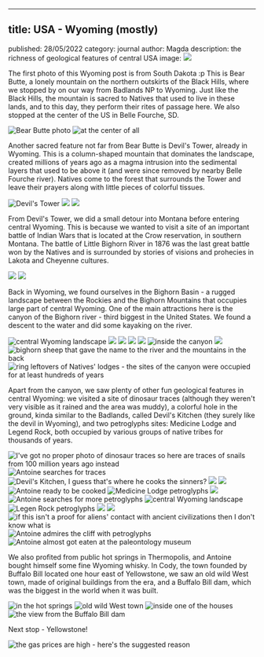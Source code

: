 * * *

## title: USA - Wyoming (mostly)
published: 28/05/2022
category: journal
author: Magda
description: the richness of geological features of central USA
image: ![][blog-20]

The first photo of this Wyoming post is from South Dakota :p This is Bear Butte, a lonely mountain on the northern outskirts of the Black Hills, where we stopped by on our way from Badlands NP to Wyoming. Just like the Black Hills, the mountain is sacred to Natives that used to live in these lands, and to this day, they perform their rites of passage here. We also stopped at the center of the US in Belle Fourche, SD.

![Bear Butte photo][blog-11]
![at the center of all][blog-1]

Another sacred feature not far from Bear Butte is Devil's Tower, already in Wyoming. This is a column-shaped mountain that dominates the landscape, created millions of years ago as a magma intrusion into the sedimental layers that used to be above it (and were since removed by nearby Belle Fourche river). Natives come to the forest that surrounds the Tower and leave their prayers along with little pieces of colorful tissues.

![Devil's Tower][blog-10]
![][blog-13]
![][blog-12]

From Devil's Tower, we did a small detour into Montana before entering central Wyoming. This is because we wanted to visit a site of an important battle of Indian Wars that is located at the Crow reservation, in southern Montana. The battle of Little Bighorn River in 1876 was the last great battle won by the Natives and is surrounded by stories of visions and prohecies in Lakota and Cheyenne cultures.

![][blog-14]
![][blog-15]

Back in Wyoming, we found ourselves in the Bighorn Basin - a rugged landscape between the Rockies and the Bighorn Mountains that occupies large part of central Wyoming. One of the main attractions here is the canyon of the Bighorn river - third biggest in the United States. We found a descent to the water and did some kayaking on the river.

![central Wyoming landscape][blog-16]
![][blog-17]
![][blog-18]
![][blog-19]
![][blog-20]
![inside the canyon][blog-3]
![][blog-4]
![bighorn sheep that gave the name to the river and the mountains in the back][blog-21]
![ring leftovers of Natives' lodges - the sites of the canyon were occupied for at least hundreds of years][blog-2]

Apart from the canyon, we saw plenty of other fun geological features in central Wyoming: we visited a site of dinosaur traces (although they weren't very visible as it rained and the area was muddy), a colorful hole in the ground, kinda similar to the Badlands, called Devil's Kitchen (they surely like the devil in Wyoming), and two petroglyphs sites: Medicine Lodge and Legend Rock, both occupied by various groups of native tribes for thousands of years.

![I've got no proper photo of dinosaur traces so here are traces of snails from 100 million years ago instead][blog-22]
![Antoine searches for traces][blog-23]
![Devil's Kitchen, I guess that's where he cooks the sinners?][blog-24]
![][blog-25]
![][blog-26]
![Antoine ready to be cooked][blog-27]
![Medicine Lodge petroglyphs][blog-28]
![][blog-29]
![Antoine searches for more petroglyphs][blog-30]
![central Wyoming landscape][blog-31]
![Legen Rock petroglyphs][blog-32]
![][blog-33]
![][blog-34]
![if this isn't a proof for aliens' contact with ancient civilizations then I don't know what is][blog-35]
![Antoine admires the cliff with petroglyphs][blog-36]
![Antoine almost got eaten at the paleontology museum][blog-6]

We also profited from public hot springs in Thermopolis, and Antoine bought himself some fine Wyoming whisky. In Cody, the town founded by Buffalo Bill located one hour east of Yellowstone, we saw an old wild West town, made of original buildings from the era, and a Buffalo Bill dam, which was the biggest in the world when it was built.

![in the hot springs][blog-7]
![old wild West town][blog-8]
![inside one of the houses][blog-9]
![the view from the Buffalo Bill dam][blog-37]

Next stop - Yellowstone!

![the gas prices are high - here's the suggested reason][blog-5]

[blog-1]: https://lh3.googleusercontent.com/qsBPgTQHRHxrMdQLq57f0y3eecKlasBBmzKYmtXRdZT8vw7r9V8erNwosXEeiqxC3AfbTKcBSvaUiViFmlA-5jFs2H0yNegoe-75Fg02B8pI0AVBVSey2tOGXZAqDwu9VnEktTMrgVEbkqhQ-3SvXG16yg8Y80TWEDHdsVZ4zqWaauaW0pNuwq41yeMMFhm8TTTwe3YEvOI96qPWeKAk7_HFF3nknFionUz_pJBSvCwoo2NmAl7DFsgFcThX3nf9lzTogymb5jghB9i0Wd0ZogTeQwLEY_EIMIgy72DrEfXWzjpQl2f04VCSzJopuLfEuyWpBDQiyxYTYaP4PZSGDKlo_d8tJm18654SRr0oq7RKPHGbx7rzgvU3bUgyIPS_Zeu-BrLrQIyauYp-8ra46Bn2fUd_B65yuZKKxfvCsQqHbjaTA5ip-sMenLL88ajCozg0qUuQX78_fFVLfmZHa56WdJRndGOw5vboQVC3_dlak1x97NBg5rEcyoxRZ6lhkxNKGs5urQ_A9_wEdzVag_UFeI-ZbOKRMqfZw29ShB8aLtpqUdiZFmON-3IR6qoNMMKuJ2qBJK8ZWJsENoDxo17AF6PfOeqbmn1inzGzXL0lLlMEmYuXCzJG6fwPKedgc4GOvE-dkSdQDEwAM0jSKws6oZkoZx8lkO0PXoz6eMtnKA6V-BSpP62ZT4bXAUjExYb4hbA5KpHEiXvcjKuaNFi3APrgGpZao-IVQtE0ln8RvlUJAQz2XeK6OwRmitVTQbZGxjA5qgMKTlakVd9ZHcr_5vQQaBaEdfPnjpJ0LxRw7pkWgUpA7Tw=w1500-h1000-no
[blog-2]: https://lh3.googleusercontent.com/WuFbfj2vH9EPLZHguWX5Ojh8gXE91AWpvT0CmYNARxlRQhZKgvjv-FO_LtQhXNjfLvce4IUblE8-iObwUx-KtU6WIq2UohHrrEFuhDvtn42Bab7NeBUe420UvYAT2npufFugj_4z7yIXLf_HFaigGgSNiRwWlRv78ce6qWbLIHq0t9Lv-Z49uvUghL8Qp7GABlRidAcgRPnNvGBL-HwQ8Z6y0zLGh0B_NTQa3B1XZwRvZE1KXt3-u_uPkYGKQhC3wrz60WH_mECjBs67OP0uyszup8KSwowxUn4FEt4CfJcmajJryB4_3peAzzefjYIELJuqKNCD4kIj2ESvPGwtT9Zsyag6raV08GyF5_-ABj-m3RLPoDmd2idiwOP2FR0GKJPgwme72IrX4sLXBbqP-snhYiTxzYFnWFn49Pn2jlfwUvVU04tXuQDUizguoFSgGRjkat33nFhrR8t44r8W-YUMgztaWVcjb0PW4ocFooZUkP9N4SYNrFVPk4kCOi6fL4DJ4Jv-UJazzTUUBh-2Nk5IzRU2Vme7M1v8UU1OiGGtrw7Q7tnX9HbMRGuQ_X8ssgmG8rYxPVwA-vh-Efwwd9n1oAsYcbDzza7OmR41Cc3ZR9CjL8TUvxFNep-YclcFNY9RV80fo547R3oOom-nsg3HQynMB4MUVkhZL6hZoyL0duY5u0fizMVdoSKgNx9WOTCosFXqCoCn-uKWZs2qNKrm3O_4L-DTmdDv-e9_DJm8eG1vUoXK7G5XwDzMF-5VxXq5pI_gOBvUDUvqgZZVV5D4ZhTqrjn1WQ8RXt0iyuQEZbV4XNjz0wo=w1500-h1000-no
[blog-3]: https://lh3.googleusercontent.com/KfyuJCbtHyy0kujn6ltfklO2R_T2DJqW17O4aUvWQY94k7wd_G2CzuTrQOTZPghqM9U3swTXeINXd83z9kqNxOM0r9bRusOXDulpyN0T5VmKIgoXf_72HQxSnstIYMrVClZWkCfxEVrNqZ4OkhcNHrSr62vK0EFdZWOoVudBANCrRWPugAj2L_43a5gGUIhE3RuaBlAMlT-lDTCkTfba7EOijgvIvncoF1eBsFUO0lK4Um4Mxgb_-MMTgLT3X4EWubZdOkL7jCDBwqwCfnOtsPBnw66kSN6d_l-93mbvcVee5TqMXuMp9bbgE-hXQ45Op7htmg72lZJaOSdb57fR9ZTnnbwpA2YH1dM49lxA2FGDa-XngW-MId41KuSDwYdRHnSTs4SNwJfr-eo0mYuNZzgo64Ma5p0otv0vH3s0iKvGytEsY85_bhEgf2Bp0b66dIk-jR7DNVDi49ymTdwSbPwniD8y-GE14i1Mvgg4OMx7yX1u1Dg-qXQYpCXLz7Hn0XiszewFIMmgOpAsFNfRyPE3tl06PwXica_r3mCe2r9e0xjFNvhD3ZIQZVb8McSBr4c_4s7MKQZJcet2vwbbCAJVsBZDOXsYIuXM2LL7SAC71LBzKoxqlyNkLs4VxUp_RYEzUN40YmV4O9zkdn2fuVmM5chaMFb7z1_YFmQG4_XlH-DRY6YkYupw9EnanER7yQIoBEhc9iqINZl3b0e3efxIWem2oml587s48rknhSiXoa_lm98R-CEwc0_jbyCfJPNEX0Sc7cprif_4Hs0c31d6ktBO9wmlViqeXRnYF3TTX5XmLvG1obw=w1500-h1000-no
[blog-4]: https://lh3.googleusercontent.com/aBxwoSRUcH-QCSSIbK5KL6OFoSCdWVyUwjkV-WemQuXpZTGAaNXhrPg071Gd2WYmeIq25CrQx-LKqsxcyOmcOtDndaHKiy-Tkl3OuFW5pGnP5TXwwp-EqqsdcpB0elyz3A_XOIa_uanJhjEIC9XkY83MHdZarZLB_nY0Hkl0ggADmRyyzTzZUVVakgFsM49sL0LUbn4dWT-dzxF9C_kUHHHY_vXoNAWzHRFe_-Xp-awN1HclAN-A-j4XJKyM_Rl5rdxWSZ0GL0EOm20aiwoB-vWo6LthhvET2znvAd-h2aScb6XA0KLgdArs74T_Nkrpd9L8xuA-cDF7YaOmk5zAvbIFiQIADsJF3-QuUIHHUU0gEng1vtsHo68cSdIpXU9e1lFpHdpHXSqjS8rBBIZDI3in5H0z8LNXE4lznnV0vQkyih82mNcDsew2JAeAQaf_9tYYkr2jB8R_7tqgGf_XZmwLJZVd_IOCGWm2BrLMRsCPpKSp2EKEIKuBz--Hv_lHKzCf3I5YCMLjMO_8FX7UHjeZEPmdBPwcsHZt9jdAwlYxcLI0BUL-jZqj1VfE0DaDUWQDtUSxm60HFm7YoYAqXErsTLaufdLNpExj20TzKneRz_174pEqrcLKT04pnouUsp2D_BhwSYu5hvcNpODjIkuJGpq7iT4i7Qrd54uA2_ivH5v61Z5d5IEI5UoVgt-KumoDtwOkIrTIFJsSTfnB-hNNLp8Skb9zM8ShBX8J0SfhFzmy-Ep1H0QUK_u4RcH3gLPzx_ygIV0gnYrtK0rSCEeQXLItw_Cvt0dWgtW6a9T1-7nB4RWpl7A=w1500-h1000-no
[blog-5]: https://lh3.googleusercontent.com/xv1F70WS6EKXWVav_b-7rpOt5SzMPYvewmhXAMR_acO24n4xcq94jXto4ZzEuS9AorjYWGNf7og9X3mHNuD7fOrAzaTGQnHzTWqML2WrrR4stGPS1mp4plDwK4ENw3oS59qfLtN1MPYaljWjjlWmXYxvMkBIH47i9Urd52pLQctBWB9kn4dOrWqNopQEOJC8dKs_zFbZv-br-Lc2u6Pj0_rY_5d2UHR_N72Ish_76r_bIU0kvuPYtACO9f8MfXxvozSIujritNcicz2iiw2Y1u0ZhBNE8tr27ulE8rbm3Y5JW3EWAuWlJJcV_58PQiCCAU-nNw2hTEMM0vV9837qqbPKx4eSCzQ6k4GXktt8vm2HXK53o3YYYKls0_0JTJ9jVZ5iByms0INiwFVMnGo3hhqXASIHDqMIf-MiAELy1RRkBl144hu4_TzjWJKdHp3WiJJHqomWjpuAuViV8SUdrYAJ3MTlDaWc0S_8lxMsYFrFBWyeiUl1pKGN7EGXjoqpPqqRG5pIPbNRW3UB60XyOIsyZNmekRSyRlnEMK1lmOcl1pXqqs_v3dpFvIq4Z5qurMvaJKmJ1sxZgDIVLkjEHUV2iu2nj9Djc1VAxj6eHeW_tvyiOxDxuE6YbPV-9QTjb5dclWxRMOjwxDKoxd6KM3XYVK9-Be6n4_-T_w7rZc7hRonGwob-cH9nW8SOx67PFjf7ycLTAkEqdJUGTtFN3j8MDPy9W1_qUbT8FSyZUDD5ZhK8Hhgew8W10TU4FIU-yQtPWEngi5bmq_niBL_VLDFEgYvZWcYLRofhgte4s0ZoHV3kPxg1uqk=w1500-h1000-no
[blog-6]: https://lh3.googleusercontent.com/8qqoOpZWxigidT3tx388GPIqMjiJDQtlcpLzyjhK_9Xf-tvaQVibJo3Wu9Fx9zqSbA-Q3sBy1ZivN-OMfFCj-9t-vCuidBceCuMR5z1r56_YWf3e2mjbbDeWzb7PSzAmNJdxaBlYAyKhJtR0UlPGTgOWAhzFJ7ppRROdLWgD_XwO99Mx9k1UmGoA4nLp2JoXA_V9_EPZNiIebiyaRFpxM5sjVIXTkN-UYFrZo8earLu9ITV39yDlbdQUSiYirHZfXfMFGFc2yjF1LVLUvfaF7e5QVXlql-gFh7RLvwGtP0KCgKWyX5rrMUYDsFL3qqZb8tYPZZIdNKMqLDFKbqDK0ANHJ3GP4QE-aXePqiloe_V5HGvvRCERTXqvI3Ho5FGBcL-9IIZEiJH1xXYOrWDORlM1z3-mpzSOIjzuri2x4WpWPw8pMPr-CKFPVb9SOFOm-7tYJcEnEvw0qy-9wxnN0yy_G1JC0gOGo_fVI2Y7Mj2-SmNDbWRhwG9PDINwqlfnSYL48QbKEdIx9w69eadN9gDE9PApEUZO7b3fX_cThmdXosyhSKCTaiHkK0kS0hAbwxabTx5IO1BsPV_Pw-L7U72ixvy7FhQDn2IzdMCNJh0Oyk-9NNo8eJ7nw9RPeyFphpreJZltBAFS23E7vgg8UMZm9HWi4a5uwU96daXX4dFZxm8iuNWzjQ6s0xL8uVwMD7uAgxCQHd5YVAzh2lS5vAsiY_yznI8zL_93zVUBNoigGfO_e68R27fVXMSLkKy1ZDEmZgy8MxWzj3wP8ORrauIKsMWLKKwL3rQBMuaBtuRwUnUja8b5PZU=w1500-h1000-no
[blog-7]: https://lh3.googleusercontent.com/bMZa9Xl1e3p92VRVSEYEZ3RAYuJ6fGxDrz9WMmf7v5L-BEZlB12vHQwTeR8DsD4HIPqAKdzlW33I3GLq9ri7R7KI1ikBKo68ozb872wCMRCDyslYk9G-AWwTAGA8wmJ5o4X05VE8anATaY4f4Ha4umgy_4SFYu9EbHfvMY4bauY4KV1ccQ-StmbO56Z_A6mJeEW_WDwyFg3MoaAKcPC1wOQ3HFcf55gey4mfArD_YsjAcUz58pJwoIWMepuZ_q411vbiPHg7bMv7Gs287c9s-dst3wo54Jt21Wo2MAMA4IetR3HoNc79GKJ80NJ515nKFtD4ZY4fTU00w5jlAHiDhLQFOtHINb-eFG8mVCH4gE8TyQuZzdAAtu0Trq2y-gA2efFSwjjn3Gs8TcTKjT75TITcb8jnangFpOJQzYu85lfOs9JfWivLBSQmOeAP23HV1ps8-iz_Agn1URIGf5SEeQimgd3OYDAD5dOfPLVtRz9D_fiW4PO7h5ZdaVgP7MljFjI4yuof8jS9MousoAdzE4qhdmLoxn-lSiJgTabzInYf9Wwe7du6ovAjrwIiv4YgyKz4Nl95CZSH04SAnrtz71zB_XsaRGtFcV8_nbakB3A_7UV9YxxBCrPfFW428Bg3lCikBd1mU1CbwKrs8omZoKcvSrmQJMmmdudMzafdfEPRWnXNr938V1eEPpNLA_oDEYSEvfdsOBg3N4dQgs-2Zz4miF70JJhGaaom5JTB6PL72MQWrz_M4I2UVg2qgh9hrFZhaOFN7nBP0C0xjQWHiMiEeZqc59MrKaidnOMDwjYqIB5jtZqYyjo=w1500-h1000-no
[blog-8]: https://lh3.googleusercontent.com/EOrNcpLtLO8veg2FnnB0p9wG7DcgLCRgmQIl4wHthg8Ukh7d2O9APpT2DWy7SLroYxSeBQk2u6c7ojdJi4NIXUXaBb6-W9tTT2UEg5tN9jd2SAhG3v-1H37hHSAvgZ_6bcn1v5N2682rDwIo74lcftqwkVgCXYIESnLzs4-ZNiIZelaLk44JjjEjFkOJr5jzVs-eN5uj4RAjY13vBEOfLy4ja9eywNf47EccArSNC81Pq5S70MhRO36DDq_CznGD6sYDNLTMgj7jdo7THdaXuBAJtAQ91WzHXNxvzItet6sEGr84dLJDfLGEoeDALksJcD0p_ctQ-J9QnpmM1m7qeW3vM5IZdrriyiShKpnsI_yNOGN4XRSVUxd6LsxMofkR2NktHKo6ntjYl2JQSQ3PSq_MAv9TQPgQq0eCmxiOmYSNLDN76kFQHgFef7eBbTG7sJW6Uu3Q-f7q8gsOvnUiPf97rz8g6Z6tLefRNTar32j9WsweVcU1J-Jh7vtUTACmkbmsZxhAUT1umwtfYeuobdsyMEehsy_IStuDrEYX6A-mgOJ0JyEAy_MrwOUWg2nhjXTSW7bFXgDvZKfuLmSkDvqt1FKeLimfvQqSNKanVtrWVQNGsXNv-JcQ2o4nAKrONb4645fbMg0Mn0_UBAa30zfQMTB8gjnLhn6cHS1I5AiZ-6IGqR2tJiKmw_MN4UlrP_WjU2WdLiCjIYgyzoMuZXWrl1n_LOcR9Xz4kIFcI4y9InQ6OWdR8tdDlYdoTejZYIpwU9NDa7SG0BS0kSz1fMZJKzL5FNUSr_l8TXWxuPDtDHDQiyyEy4o=w1500-h1000-no
[blog-9]: https://lh3.googleusercontent.com/ZpUXCIV2dwjPbRL0XRj-WwcVFjoPOJ0Q3fDCIWvOS_fcNm5hH0F3fzql5aoIpTdBn9LeD9thzO4SJbicdHg4xGcGnxBLiO8LgDW58aSDUkf7YgtjHM0l11zZb1BgoWn3BlSigQSMS7btMZdLihjOVZlxRDIPAKxDwCJR9ORSEsGp4-30DFnsS_6na_NuYqGBF16JAtr1O7BP7gk9w-t7zjc29n4HD0kwRvcWd-p6Qn2XkSpD7vj2gxTdvaZ_HgI1-f_ozgq2xdcY1XLUjYXyp-OIK3-MZtcJRm0ekVwp_oLcO2sPYjQbOcOJMfQcvGCJTfcIqjPbWxANgecpU2OAszASM2XALRLbsH6et-ZsR0B44YIpTocZWbQ6i3XVJ3hzZZOOOjCPdmj2UpaY56czHDXMp7QrfNXXHFDiA59Ymtrik0TL_jx_pMGuJL8fdhBQuAZYG1K23TMS-Lv0O-9imE17UMQP6sDrNc91IP6qvYmJ3UiGsVW1B9UUNqDuQMV2i1J34Qbmtq4SrsY1IUBRcKyLUatg9u5rZb5wmGj2yqQg6IlyxbS-Y-kmdoZNiIU9WMXTnjgmrZ9JbM7NrSO3prRPPnZ5LIPpd8-gXvSdZaRjNZAmgliI8OMvGiR8nLhRE57OAcdJutkbdwfMCSpUyJpKiXhUq-p8VmAQdxQ5hqwakHW2NJIejv5JYM7CLaEMF2sTfT5_yFwfvoX_Jx2_7y6XfnQsooWm03It_4puJKx4d25gXO7ThuvCbmTGJokYzvAp7I7s5NTnt8t4CW-nRUaOJ_li72T-6sJItvyw8z_yU0WO1dzdKzA=w1500-h1000-no
[blog-10]: https://lh3.googleusercontent.com/PSPNegTC4YFMES3W1N3l8C965yODGO0-qwXyXvtp0phJpD2LWYaOTdAYNdsjycErxaCjWR-co5gDPj7M80KhyoaSZl7_gvPu-jyOWMDMSdVgE5Cf2mz5--VW3JU47zrAcFFEFeKsmxtb5J6tCLLGCMhl5XRn-A9malnIWZrncZLqqgnwv7ldmQnpRDqtIL_vEWR9DDlAcf7xVtLWIoEgMDVIRhE9lokf0uEaln7TyZU9NFeCB2HkcteAUzkH3zVAnJmwmKrivxeeX9lU3A0RT4FsqYhl0zIi7ID5KX0rvsqmGzp3056NXDjEmwQKcbOxjtDyU2v_auYBkuVWtvDFtijdYWD6d1DAJKClUjQsOERs0kTGoy9rn8-kz1kxKjm8rD6QLcjosDwiycQf3CDQVz2kq4vr6IfzWMyiS8a92ZUrpZawVi1a0fGv0TxdWpqK4eQjsVLLN2TmIjP33CwSbDjW5sgdYv5BKm3yAe40rms5XFylY9ed17a2lhPXMdx7-GO2EBflmgUvWmWuS0oLaLOWwQSbu6AXb8CYB9UpMJHOz-iY1L_W8_O4lMRo7JiANNziuTd9sHgPJivgyovNfJBkatigPoyvx_Xt3qL7ZBUwfNwNtCDgj3-826I2Y46LT93RQZNiTqCIW0m4Rb1ClY3dAF1r-TdOwIrouMnHaAoWHYEHBAWLypKhl-xTaHq8nMdVabDuOqf2onorbBZevrg-5rK7zUrm3YJEjcFo95hItDKIn_R_mVPyJadPxOiIeeGTcp2uvY3FcVdUyAp15pXHyt-3lvfd-Acr9e7Ws4jTy0SpbqYEGlY=w1500-h1000-no
[blog-11]: https://lh3.googleusercontent.com/7EpHPihS8NKidDT38E8No-2qC5X3vEb3csWxRjfDtEweRY2P7EdXw_0RGFh82gyf_HrQBBqwbNI9aLDZkcgANvfRJALeLWTCZtFLOto0GhVE_cMVFQhNoKD9yFFrS8upI8EhW7448a-4wMCi_DnOdmbFAv42INqHaogFG1_Gh3TQeDDQ6ciC_RDKNFzT5e962Lh_9irw2Q9dPS1Mh9_Mx1P1tTtvcqF80MzA9opBhT8t5d9vhQsAAg7_vSEtBcaWyamcs95yf06xASsL4VLDeRw7uGwLHKXb3LCLD4P9K-1az0n9___oBSZgaxqrVi4fCO-XnnUtzTdTdqiGeUhUqLafXrZhG1O4CUPgC4HbkAZNo95sQ0c-ktWmtbAPWVB8gp2DLJosrlXRZ_eO2Fp6xiUhwMmlyKP0fTfU-zx5s7Qwqp50r6HOPXJX4etncSyL4u8CSmnRK6ycfyYOW1SHxl7GBXEts8QYXvMHcUVDvKMTnk-BuT1vaqot8r3YMuiiHSNxADptGUF7hiG5bup10r0QiF8MPtkgcj-uhqhu7DVjvgko76M2aeJIu59MTiYlkaKrTXl_Wu-YTUClCgTpg3H2d_b7Z_S54o7Fx2sgPhstjdmbDyJe8X1N8B_8f0ueAiQGslNAq1X7eSVV63rir92prFTIhAedOhnM8fDS2xlIG_l-L2lsaTaoPhLqNF5puPdaLb5O1QkmojOZjTfbuLd1IF2M6eD-GMvldWZ30qcBS0Ot-cD_Zq7iJdxPYx9bSeQTXYJ1RsHCR1E99eUBtXH35VpmIk5XttU8Qyfec73x191fFEeWKJk=w1500-h1000-no
[blog-12]: https://lh3.googleusercontent.com/PlCJcZ6QRu1mgZC1kQg2JBXYuGxAKfQaSeGbOFy5bNdtzLg-7bBcUxR4wXFdDk7sZRSuB5wa_dLVPJVugnh7HUQUYcwEjaBUr2E4wKQd3dGP_PzNR4_IuDvePVav2xEE_Y2K4P0Flf14MKuYJIBGwHYQ0YYli7xYTsVky9uvxUPuKuXoQLNS7xF1NKIe13YuI2Nb8z7bnCPYM5OERpWmJ5omRjLHZLMh72T5wUjUhItjp5erOGoeaNbUyyUtSTtPYyiZOC19flOGHeiIpPGoIcFhCqPqDG1Ba_Xq4CnBPe7dW0gq-9nTwSnG9vcy-js-QPcWaXfnMQVTHn2yi6C0KnYec_F0QJj2lvuQ4mux-FKBQ8IgdUA_TQFIoINmmswGVCZPxXXm0KVZo1AMfqM4aX-KT2F9VvtxhvD6wc_wA7C3F8y90r0pz2wY1uzdOb55hnfsI0pG4RA217a-JvMEA5C7wEmHhHVYeYzLvko71ql5mrx_Q_skFyM6Y0DN0IeyLPtph7SeOiXrRByMO9aHSPz8be6EjCJ0m74yzhWet42M22-7i7WzJKb7girFxXYQ1d0KAI19WXJDC84F954Z9osuiJiBkGiXkyzJV2ALwT9bGdhZipZTKx1nusbLMPJINPYmEQwv9hL_lfZr1LiSW11ezxivLmENOe03W9v8OdEHdFAIkak8-eHzbGXa7nAWwiS_pN0MfnpNzdZBk0l35G-zKcJWaxL2TEHEDuW30m0B0sGYOfFy-HY0EuqpB0Bna-EAZHH4p4sHvyxMXZnDyF_2X3pwpkaRCakbISxbi5YV34g7yrIGWzU=w1500-h1000-no
[blog-13]: https://lh3.googleusercontent.com/e796_4omaxIuQmT9r1QWSD4CHrAQ2S0PZfoEa1LBe3-JpXi7VB6-5DA8HS2GmSz_jVRzgb-rKjdZHHkNeDLerTFXmz90BoeOQwNu5QICUoT9YGbrCMdxeI_wug37ncvt6tf1aBQBSjSqGahxVYHHxLOLu_wKK_B2F45pBaABEYThvB9pM3UHVyBzlmcEJrxUQlj7bgyWAXQ1NN2VnW1313lWIh-zXY9t3emRDUcIpJQzzkHMLpYvWpxrYqtJVWfhR258zGNwnPf1ODhj1FqwJQSxHyDtRrQQiSpBQkIAKmD_UydWXM1ZcO1d00sKMoIvuqg82KwopZhj1sJZoHPBywyLzLg8FlP2OUguQ6_sxz9z5hwxjtp21ygdnEgX-6daot_JoD7hIXzugYwh5VwFFF4NnrUF3hPg9SoxPh7rPv4_AQ1-n-zUl-m_HynZrYur0pR1Za1E2QaWejVcfoVxmMZjkrWpdDe43Fcl73rA85-LJxPIxarv7NKLVEh5k7btnLScf3cjGRhnxkTl02-FFCq8IqAnAsfjaw7e-HpeRcuer8DUzNc_xHsNPSYq6tGqG__AcmziCnheic8BrCZL4RrY81TWCGr44j_k_mucSEZDGxgrqXTK2hx49o9T8hn4xJoA57l1ec5HrlB3CsjfPnKG4y1o8iCx8nKBnGYrKayqQV_P4B0bOikNhj38yAxxrmt2xc_BsYKHFtm_uHrLdPQtZWxXmSjxA45aQ2UVDR1ZW1YFU9B4HedSYIE9xDnKCpL2Fzy4uYB6-1-rYftdGbOFJVEl7GCtn0BDNUb1GMZZZK2LHjUAAnQ=w1500-h1000-no
[blog-14]: https://lh3.googleusercontent.com/OO7zmU4x2Czg8XsC-_dT9FSiPXPj_4eRvJmF5KH4ZCOrv3HkSCVgbsq4sE_A0Xhtiw-ZbZqaaV7N8s-P7G-TEml1B-CQxBl2vAU62-GROhSyvf2MeEB2NnafyGp-HeAtcaI2FxgxCTW8YGKlIa7q4jFgexqNWgR9fJam7ZR_RuHKou8vSqU6Dc6aO5d7gdD67ekXMwiyVso0AVS3s686Egx4nl445n8HKuzUx1Q5hYI7WfkYf4NjBNH-yR2vnFmhWBLEolzlLSBuXO7g9HnIrEAPiAkAbr50ii44PRAF3FVNS_QgZOW7P9kFuysUtFMr6-OJo1Tv57K2ihVcYNuKmjPxYaoVmnZjEcDNYJSS8IFUZGHwmN2zR7MhLxnBpHtwqVLjG9fhDuduMPjHBJW7G36jzLmXudtSt3-33VAq8agn6nC40jR9OL_YZs6nz7NRIgdFKAoRDsK8v4Fq2KdsvQuyetkkjxxAp_24pDYLGo0y8NDvXILfIng8gpWejimdhvvpJxmKAC-j4sIYXu1io-UfLDibkdxx0CEHFQkbd7Y_ArotnleGzzvJGUArMcaxz7ayhmdzhg5omQRkD-uPG8GB-HYvE760CTtBsUj3aiQ8SkpAzroI10AL-1jrAqb99-HV5-lAdUUYbCre4d66pzCcQFfHCTWLvoKzP8aZNDQKvCLQ4fNdhCAYU5CUoIIpH1MzxJC2ujo-qcGrA69qWXskCcdjGksXeZia_WybE6ilBXAUWzFWR0kg_wHJNG77qZHHyNTyN5NAe8r6BJ28s2gJrWzcXxwOers-bxChAb6yaBr6uRcLxnE=w1500-h1000-no
[blog-15]: https://lh3.googleusercontent.com/kOyXceuWQc3F0HxhN-z5NiAvhXSnXykR_Ka3Hy4JZzldDSdWTNgkFkvR6Frmi33-F8AyuS56Fv-RX3fMf2wUOXfSL5MKS9Z28Wvrsb5ggWyabYtNcMfvY2ZM2kCcLtYWjMKUSBT3IxSv91xbhZ_ELkEdPVopwppqu0vsR-49eHQDGYLHRIgC6GwHmGYHhODmCRlR7xcsMAmCYNATXrSM3oE3XwxSqUlAjcZ1BKWVTgd69f8PtenUvJk6rQoHlI4Fmxkly6CE34CukJr252syQfpVkRYsK4IbyEwKbcPWM2_WhCXPVXsT2VQvvUYVpxucyp7K_F7Im4dbRA5A5kCiFYDPbu_w16DAMiNzRKvLgiA9exFHj6qyZnqiPlGcCbbpuFusIC7rPKqzhjakowDgw-N6a6ZbUSHzwYYwMQt8piia6O12rowkmElcWGN9fyEdjj5ROWc09X92qI6eeB2q66FlJrVfXwW0zNMTOAGQLtafiSVjmoZaqqzL0Mb4HipUOnDxy-0rGbIi9gAeLJYQnsXAcEQjo9F0TujB1-6HiXExBx3lyCYJVisLM--S_PRY0_-P7vXws0lQ6pxcq9G7tsRhtun_jLuQieD7m43hPFpfVKrih6Xw_V4eQ8LmoVonzUJCY4twmqvnVvSFz1S7vo73dOHaXMQtCQ5jo7j6z-Tl2PXVtnazQIWZx5GTqquVAbmuT08HJJ2IVPTL1-raT6aPQY0_BxDnULIcnq6Cvqh9FvP2I0EBe9sKAH6q77SYA_gkVR0fahTkxy_fF3CHFTQ5rRHvn2y5gyjkYO2U2TZSG5HDblYkglg=w1500-h1000-no
[blog-16]: https://lh3.googleusercontent.com/7alxPjpbtT-f1_69AiOmSMUIsPHkancHVwoljNAi6pSut50zldDlwqOvrTj2qi0reSr8GHfjGc7414uL0NQ47Se1X9K3SBHnHvfF8oVLVHe2TSNv_rykbMiZKIUe7PGEaIhw_VsN3peA406919C7CMdu74CzNCnlfFUEEqmK-gzLwWH7YddHWVPfwg4uiNTLW-AjS8DkQYzt_zfSj2Y7PXFQQnwZV944JFGp_r298Tc3JXiIoTZeyk_TZHY3HyPhnzTceJ_trMMSdyX6Xjt_f-7xcDhdsqbwrZsJUo6fKeRZXXD9jQFc7BOHknRrRf1Fje-qIDf16swa5Orot5AAxxpptfBtmRzbU54NGPsv6SnJ0k3i0UdScmnMlsh9OUz55SoeLhBJrGuAf-gBC3XpRnVHvE2doqRD4Pi5YQATxIxj7ljDErfWyGNjM0AzSIm9Jd4ssuD7R8CeAyphZpJDAJ-Xm4GhEWIXr01HD1UWj2ipvb7RuWWgrdN_FLNT09rN4a9YlGAq3dwmV5P2JR2Ih5JqkPCo2n5V4h1R1uNHfPh3iYLmYUIO4kub9HyWxdpEJ35Z1LyB01aaX3fODTapY53KLnCaiwh1-DsE-8To6UbOshQjaAyKlk-7kwSZ-0gCwhBDzGjiAwLxAUXUzD2h63YqkwwsrBmf-tEFZ-GV_dXqGKNkN5LtykBf1ke_z9zJoBO6-r4KLULStROUgUO2qF_EiAf3h-UxyTPH1emmLzE4ONxA9oeOH-VxwxV-VXecY7zZj5hKD2AZahc9h2K1mQqE1piMTvJzyL1UXMCZ_bdlK2LzKGyhITU=w1500-h1000-no
[blog-17]: https://lh3.googleusercontent.com/RHfDfFRGtMxYwvyt2ij3VeIrMpqbhuteAYLdzD-sW8hcx0MKQSTyf0bC3HKXf8WxEsnbnUSqE5zOW0mhi1zCLq0Qbi_Ks_uZMD3TCIM4odKdaR3LzOOEAvD8JUGaI6OIeylRwf7BZYS61d9VxU89edrWJMfo9Y9fKFsBo94JMX6k323i1t7vq58gC7jvomSCKWqCLNGTvo55VsbSlODFP4Sjuf4r9xZQRuZCZvb4TkJP_gdbyGELRBfhqSfkkFlH2B_gev8ubVSgkvdY6Cs5r-MJhykbB1YxZdEsRaFaoEsjRKGO8XEPdFYt4_39w_aWF54TLpDqOzAFlAJitzkfygUGwDxlplWBGw3eakM9p_ADChSYY1ZtpMA7TAi4Cgv7IUbKud6cLaSpyzR4HF6LcWWkZFUbRFkkYPFfPhftT_0PC0-KqOR3fNVwfNmf7io_iMzHgi_eu3U_p8_V_NBBmh6NyBc4Of0zSVCsrrhaxWgWuKSJxGYtX9zGc-z6hf0IY2LcYsenNaBmV7obaqJMvzlNWqoDbeO8K8GgEq0Jt6fIFtGs7_0tXwcqWoItgZefVrjc-gbl889ZLeWestoqeGoIrrmBmgyjgEOUguXz36QfvRv0dg-VZ6ayHwpELaIt69lMRgRHnsz_weCALcAfYDgYIubxmtiQUQ5myWAvJRzNEYvOO7t47Vv7fxhObpTj41r1yOr1GcmS0csX-oVoTQHCu6l0qgUjSod6FXOXHlL-xjU3e83dMDgZbQ911TPOzLtDb9EQBTPn8IaxIik-yyXu6MFfWbkzs2gYY83dUMhEvxqlY3gvBJw=w1500-h1000-no
[blog-18]: https://lh3.googleusercontent.com/UoSjhJSwhMHNkMJWlcVQjBGqPaMLzgwYfQEr1Z31u9SdxCWa6UMq1B4xMPyvG5jGXfM7cjGjl9gVQij9EatN2D0iZrjO__2Nq1DnXEKmoK9DqVH6-5S49x8wlQOCMrFAHIlURpVk4NbhOPhFpSwBnUSg7FEjlzlY6XFNjXtDUaznYe4gJB_RWUc73faCsEji-obYX22_Tb-DXYvd5tSeDs_fcusDXLigtVECiTWsTiGHOZriV4gVm45nir-rQMoTow0dF1UvZfaXz0Ff6rtutf_cGXIHMivwKBe38uxXVoagMQ1lZ6-_3Q47X470S5f3hDgllM3z5rMsVEr8U1B_sNr9mRbcz6vjuSiDVf8hDblx3KHeDi98oQX1tfGFBE3qlaYeeI47Ozm0gtjMZDfMhTYNfRrhKmYeYpAe1CP8jro__ERnPJjOwj6_eOfkpJAnFuGl4LmCh5PkaPhDh7wS7EcPFvW9wK7q4b1X_6h3WcZR-RSN1ESODlDpKBMXQMafghTmgBEPAA67bIv31Og7Zi7uus9HWl_-EkwYVnnBomI5uKQ6nkxiEviaWnLozcEf7f1L5aU8A0kYF6BUJFE1_8AL9Pfs1vKC8cWlUCkTF3RKV6sDP6HwKUGm-qBNaPP1L49HgNq2873jBIMOXW6B1tkkIsb-HwX6q9GCADfC7sk7SWkHJzp7MgKa4BlDoxVVVO1Bc-w4fhHV1kZScn8Sw0hkUXRl13VmerClDwNUP9mt-5f718mWNVg1TjDd0zsYjip9YBQoGFXuAQBPEqrhm4SE-Qe7JZMxG2YuT23khfF_dx31k8Vjpaw=w1500-h1000-no
[blog-19]: https://lh3.googleusercontent.com/ZquRkWVtyQOvi8zHPw40BVVO4xS_WmwVSLI1oKR9HHk8yS5m3_xcTK3j6sDXmp0MqBPTZ8jc9VXvcyHZROq7skNtXCzNDRtHSATDfG55ldL64SBQ3NA-qkfuh6Oxj9-MDar-MgssZBda2tJNn4kClswIlqudBiTT-7NVEjgY0veHIfXkwhls-fZaak1rY0e2_GF-IWeHy78c9OqwvDB6zl4tf6xEmednlwafW85510GIXhSgN2GSIuxVEOaJY4R-aD2ItHZgOjr64vnVyKubtbdQfD6OXWNcFjcCush4EvW4SFxAPm6SbYLBAXnTXHJUqu1UY4lU6CBRMrPZjEoyoDbbUWVwYkkmdmk-1bxGVSu1p1anmxs-uJEsbj1WlozBzI_Fy86yhn0O11mia5InBKdILaVx81m3a_5vToBsJ_QkWiCa302NVIdIx-3XwWWVTqLQPK16uFsVRGsS40BkjsWepzTKl3HJBo4IqUrv-VSg4_ZQRZqVB2jOuesyqNuWF8rQk3aRW6F5F8u11-rM5EdsmY-qSMZAYBx0jjxcgepna8A2nl62VRo5_n52H-IZkvS8vCtnL9p_E0sKmxQjwyOzETYwblGu5EbgbKU7F0GBF_kCTe0KUbv4fzmWrMe64Ip8tuAtIzMVSHRSh-99MPvgVvzv5hLdxIlNs0DOj78S7V9l2NsPfSBN7WVa6BiaLuG0ht_497HBB8mJvZF_445O4x0qa0zFF6fegVQWjR6U33ygW9ve6gOq5yNBlu5YVngEeLdFJLtGUuH_dBA6z2nePQbaI3ucAhnYIa4hw0bMPM6YDfLGXc8=w1500-h1000-no
[blog-20]: https://lh3.googleusercontent.com/boWvEhNtcn2X_mqntyr4r4gtcTgp5Yvws1IgvAayyzCJ1ezx_wONkdmHDaoNEcxYGeb-MuVp4EAokKHpCUrW7cPMzvH9C4mSPDoczyj4FxYJ8QxQ1NG_-9mU-TfZDa2ynkQnC5PqSWVTIAGM4qtVw9PefWST0bc64Y9ndcKtgNkaYpN5Vb23_sammCmQH_NRZB8bqrmDf7EnbSI7dsQhCtJPToZZHQL9wfRkyh6rKmqheqPXt_zpDWQCtQOCHQigGiJ3AtLr68oeii-zI7tIBXsAAoee7a0cevha2xSSi_IkaCmuU-YhB2tD2nkiDW5RkyqCUv_xIYXc8xW6gJ3ZtA2DP0pZ-KVwEvvk2FnR_eh3h5Er8WRZS_wIrpiAMHGkLFApvinFcHi8Pv_uF3whfnQ6lyq7RpRUIOlspyl8ODfbxP4cJ9L-0zkoBgwRG3KLJeRdAA5deQjfkiotOr9iTeRNdQ32ANQJpkwMd4R5GaGJh9ATqE9h-0ns8hEbJUrfH4zjEVkPiySgQMX9gerSmcnXxu0Vm5MYSQMrikCdsKusQiYhbrsfoxYH0ZpHXJrORjX4jl10_Nx_JWxwuFTqS5hVLL9AKq37t2LkJTBJJ5mOxh5zVRTvKOw1t1UQka9kY44pAgwI_7AdsiDJ9x1DSO3LLcOB0_9IlE_etHSGeC9OnCPD9o1DXW3X3p0JzfcbX6r1L015QTDBPHj9kq7ZkljMZxOhYZgRoVm3T_FxR1ge0iKYjQGGgU32IZiS7w5xp27ikz3F_Pxlz5PSrHolXlWN9e3d7DqD12xo2FNciHLLf1wEcxyiwGo=w1500-h1000-no
[blog-21]: https://lh3.googleusercontent.com/viq3FJz_aXs5y-aCsfcXGhxntCtNeavcS1Ozct2ndEwti2sEmbazEoZ_cHYMFVV61i6Zr3-SjmgLEFsLgpUE_9sRJXu0bNI6F86I3XqUOrMo5ue85Q0-MGA-UDpqJsmGWXh9cGGMJJg74XYf0kZeYsO1V3yhwl0Tr3Jwwhh3ycpH66zkogSNmTOF3EXubpH-osYszcRSOKjDc_Xu0giYKn1BPvffKrjJgpsc5etKNDBgqrtycHdyytZB_ErEIPSeQekUOkRxCb7vhOMrJBn88avYvmJQuD8xWKRdyb-iEoOO0KcHISkzcm8QIkquCZdmlxEZRdThXfyyWc3WGgPWhMSemx8JZI8-mTs-Xhze4KoylB4NXbjPVytxdsSVvNXjhHE9QW_CIVg3QkCMrFWNgtqwbMyE9LhUWAuspB7893zqmFRbZwNuZXTSR_JrZB7ZiUujwYt_VQ6Z0T4HG6FICN4KcxalEkUboVrDloioXuvJV-MN4zUbfQvvhqexTmkrme4CWfMkPvt3LuS2T5OGYkyUVEkRelAKlPkq-YO8clmEiwRIMi3nrUAH9ieOPuC4h7dYN9DBYxveui-n3CQU8Fz_befPBumurKgJq6uSMoe8jp_i1nfBD9CYdx6hJz5fSN1-MG0bEH_R1Qwyn7si1g1dLRjTxHxVwvsK0nWWXxiufX93o_YRXcyEkzG3AoX8OLG9WTlAgQA67D9wZibkeyas3BeK-m6K0Gi64IOJW1L6LGDasSuEEnTs8khOHtayeICc_ZXqZ9DSeuCJDqgY9e0tQXiGLJtqc5tbe-o-n-T9dqfDGTBiLss=w1500-h1000-no
[blog-22]: https://lh3.googleusercontent.com/U5Kkr1P-ztpdGz-kosQ52Aj9LFuKpfcSGpXuRAhK8gGFk2LxEv84mKO3O_g3CtGXVrEnQFGBK764M2yCZHpvXnl6FCSAFftF8scETW5F-O__XtfLsdtuT-sbR9LSgUy7q1eZ-ZRDBDjd8w-qR3WUAdQsLBUcSOiZoKKLN04GqqHS0TjTxgOiFhQN-qrL9a4rdSxNhbQxXB4dYG15Q9cb2nImRkeJ8d4EtiPoFSUirzZ6uGXZZNSnh6tXquToQYSMuwrtMw7yGSHcMUiFUz4yOyX4QP6HRPKFTQevc5hsiEpCY2GBohg5FwkQTwOIw1rP7nY7SvmIA2SSLUOJqGtXWv9BBzH74LiDVY5Dji84udq3cC46OCfbW_EM-Bfds77l62VyzQpEC5Yxn6VzKxz1pCtBwLNr7cHN09QkmfFP6yHiL0w8FK7tjZ99f8KJeU3dlbvnNt1BiNoQZIQQB5T7JtkzVHjLKmoxiJa0GVZuGWRRZ1bbNu56s17syrA33B3-UQJuuBeOtmX6ZoUpSxtbAEJOeJljdBo9Yo2XZXQJ78zEPhmS7VjKcWwhf8DR_JjkbhSx_aE7cF04IaPXiR0r6nJIFdEdx7y82H6QJShQMwW9CUZ40V-YV82lvi3jKR4SZXKqdGwOIWW7cQi0sCcaolQZ_zuOmK87dlCZlrWtvHwUfU-zJgQ-lq5SS-f3ZAKjNW3IKtNiH0THgXt9f8hGG_JanOMzaI0VwQOV4mwePQyI-KN7Usr2usuGQ7jF5CVzyZvVbuqwjzozrNBbbZYBPoC8g7RkajNt3CsZr3_sq5V9j_G6b4IJLsI=w1500-h1000-no
[blog-23]: https://lh3.googleusercontent.com/zOTHIsR-3fpzZegcm0NHcm0Jimy_NFElE-IKqBOZ1K2dzsYtVLg-BN1axi3XX-vpcjgX_YCqOkX442MIr6faF33wdtU0AHnkN12zSAf499_UULSjiWWdC9NvokkTzEnX_XwIHSUh-J1ZEjW5vMk9-peFJpCIFY7TNn3kMl9cqgkNjx0NLMrqS1h9PfiI3fBmTxjS2jYvhoPYG_2y8_OfND6YIv7FzJtwiSFSk0xr911IX0hxdESXhY-pukvLRypOSFfzZPkl3UX1bsm0pmVid1EIiRMWPpNjsatCCEYF5KuSg7Enc8bPbJQz8SHKwHNZ7JPcY93odfQxd7GUL1Cl0Ja6RvYU1RfCybMfT3NY-87kfZa3-uZ2SSPgtQWIvzLjwGZEydVReKrzdvxMR1yaEC6q2Xv878SyKiw-QVMVNcanxMCB3i_1iFaBLyrYVMjcK-zCB2r9f_8DCRJnVj4Nieg9gO5bh_E9p6lsF1SkExLqrhbL_-NqPwk6PlXF5ZmhVb9zTz8OiBcF73fl7coOdkLCwzGQ_GInCb8ebyB6vZ_5_znXmK9K88V02Dj07x8T0IpzoL6bXLsoA7_KF3guYNCE9updCZH7TCQAyFx9dYFFXWGSHLIRiid0kV3MAOi_lCf6ov-ycsCLIBju0TIkC06Ie9mGVKSUXvMlFZczmhSSC17tVDX3qVYGIQ607YOghLoicQPijw6QeCYsHnCuDKCFMPTK3XKwW18XFlm5oBwBAoutpyQDWDDJhaZA48MNKIPhCbJRuxqSHXuP48WPgMuTh_M1X9dTwo-AgR6CrnzI8APXfwbJ4U8=w1500-h1000-no
[blog-24]: https://lh3.googleusercontent.com/qkjUifB-Mxjd7Z8oWFn6pLA_iUbPe0k0q9TkqPq3O1boOH4ufV1pLfXFnqBpDGL_WiU96V_0Mkb0m09JvpcZR9mhkmUeO91gj2xFWnV8R3mECUytqyLvku0mHFybxDkocl0ZKaTQwmWJceOq2BYatBUctbXfehO5WIos2LPEUiubM8JwWvlCfeN9w0l79F2QP0F-r7YY3dy0aOWcfnmakeMwp8nFxwM_Fug_obwPBMCdGoSlmRlQ-mx5scB3-2q7rER_cHE_39BeE0IcdAAVn2Or3S9Q1e3PnDlgRoKY-FiySfYVXz7sYm_G_iQo38CNfYrCoZDB5KZfjnvr8QrZztlqMewPG-ySyLNmtdgovhYkhuniozxdhB8CHsgQXQblG3E5nVoxdHmkeynN3YjlfFruFDlNf-_xkgVlF2od2VD0elNBa0ht8l5ZdXjDOUruplQUKRPwuOKDw5_QFcTlRzTopEkYtH-GM3schz_PMzwpR-_-mD3yxiaLnob_2q8KZOUKrcwoxCWCD7MlbunN0QvQtsnoKFPuHKuMivM46l9KCttZtxye0Svm62pjr1Pdgo01-Ve9sXFwcu5njRtF-b3cnigkiDXO7c1_A5O9tDIfgM_UPfSw_3s-Ve5n9ryRMTtSIg7UayciqgsyTU514SiJX5DcpKvBRSh2nqzVEeiFiGfyZU74xTwd0mD8TyG2EFj3jBPHwffsLZRyrzKJET8sm3ynpbk1zF1for2J_Has_SI48r0IewmqkOBn39WAIsces0pqW97cnLsKsb_TU4c3P-2_7ydd1exb-LSoMZdBbumJymY6ow8=w1500-h1000-no
[blog-25]: https://lh3.googleusercontent.com/nwJ2pEWG25YqF7357qwC8Ei7dtPH8ddr8quuxRDnEVIOuKpRUTzokW9ZpBOBdjBAiTMm9PwXdp4tKL725M2uYBw1RBGCj-4s--RZClujX55QSUuqGpMXr4i3r-cjPIj0yjQerv8o0sK0p5J6dJa21aapCJp2LLUUOxPJmk5UJn-V7xedbr8nbz-SzXK_M8o48xIBrGYdcrEk02vpb-SnbK3Pie0_-STxq1cxlFiagxB9Za3EZLk8gwa4pGogTQLcW_U-j38pHp-bDaPx1qr98cCnOnm_EM0Ash0plhcAPCCcv8UN7LdoqxDl7HhVlsjjrHsYf--a3BpV0uYf-XrtJa0TS1WOfXaDFruwDFjMxXHB5bMVrAnp1FqLXgcIDM_L_LUoMAQIywNZqX_aoDYhYEqZ55-Jei9sGlbiQQUU5sYP5YNDeZei70uI2ECjb5Rt024ngTRvCLJnppNLDpbci6G8Rq3tIwk26JKbg_DSQEYT5KnaY9KBVMa1mP485Gs8mv4AryHl29laGuHbmX-aX5zNADU6BhpFXkAtp8uvkH87HR1syXhhCIt6x3IKPQuzLH23azFZh80hj7w_HHVeML6Xyt5BjsJicDDX5DE4zDM-HcgJWIpzcXoUt_-TxnBHBUVb_fjWMnE2ahg3XZPyMY59h2AoP8HfUQr4_Mn9Fu5LbWV3bET3JfZeG_INUUZ0Byjxl7SEWreEk5EfQZp7DYSK5JOS-rM9vcerhQVg2zR_zsyHX_k6pNdrdGPsy13uacdhdk4beTwvlCeNttaox5__WSacnDGu8ECZuy3vOCFMW3FlsyjHd0o=w1500-h1000-no
[blog-26]: https://lh3.googleusercontent.com/sdm60lAQJcppdDqseeNY3ZT1deTeNpnoRn6G2ycXHjxuRvD9ThFFJHYjXypU7zQc4F-HOOls_sfb7JR8HwPLKxdYZobNWJLzFtYJ8XNLI40o-eZ86EUNNTGU6D-Vc6VOfs4m715w1QuHrCSWRTtOSmeXkGSFjZfec1Z4aWOYhEKvncyJa3AGbGs1C3Tfz66bzzl_4hyuF8vtudgI1XJkKYx3czk3Cz8Tbs9dRoxIFueJxYDLHToJXcQpXYU6KiguEJKP_fzZJYCOQSXoLFr2ab29W7YYBW_LljveQHQCz8wO9IevaqdsicNOetev7UH6ThWOdyng2Ciya4XmIar_XtlsjP2OF0l7t-xtzSvd9AzqlNKbWx0oTMVE_hmk4heuvfUXB42EUCjhQE6uNBlLoKZBrXUJYr5a5b2_wp9tObNwk1RtXlQgJ4UdNWSGjdc5qH7MWGaK5yHsVImGqfrEyHYcsvG49gd1bWSykadCvyi9ZFwu7eqCjO77SE3zUpigZ8QYz40iLEuOhWoymVDWkBgLXwn1ElJavYF1DttJje-vamoBidaRmk0aHmSST1A1AFHezgDnyOC97_VA-hEvLCV_FvgDJgyuvB-21BNEiIOTgPGdNwPFyXmvi36YkITtLTomHU57G4UffsZH5lEnXwXON2uZyQkboUU8Ra0HEdLBBkM2cLlOVZ_888mswjjeHIvSWmduBIZeP3ZuXThAlpIZtFOEBsDoff6Qldc0LJX_O033tZDm_nlcyA0p_tFT_c3J6Nr_sgeyyHaxMFQIjGeelQCO5dS2YOaBTi1888GzTOR6dPHIUqk=w1500-h1000-no
[blog-27]: https://lh3.googleusercontent.com/aeXwtJ8dfQdPZj8RPuzb3zMmwSl76QNrj9EyIV2KcDw-n03MpBD2YRgQA1kdlLUT8wNoCWacS_8adsDvG3928TSq_DL5mrYx516EB_b4lbftzJgZpWc-zxetksyNNDeOdy1cXrhOpHSKeJycpHGxgNaxdXzDezlH01gLwRu-zHcbBcSTls4FtoJ-wbaOHtgB2fR8ZANfhFLRNZoXTbyYPcOVwey3TpjdWNmnSQpGAIbkdVOL-VJOSz08fbO1Ng-RrmJHfKJs1Hvk_r_k4U_8o0dYnbGx4fEflT6rmufSPEqu_xVkmSid3NlEZGEQ5pS4Y2jAdpO61f54H9_9I3Ecqa50DpsdYEKrVcVNqIOpP2VRugvdwkeI3468vuunEqeqAwY726bxYtZ9aMXzBQsrIt1URJ0XeGJ3dLvj2Py11chHeeOkPPOuiv-661dWxqCOWR0LqxpaT0k9fnMtvWfPM_KioXIeifPapvLVnh-ZH2kKL4ozLMpEDeO5-Ulm9jsxcyIIA7WV9Y0ofAafeRLyTHeEj3T1yKTSsiykxutCvbRLD9idY11uZ8j6Hu2tAChm8ZU6I7s2rZ2rTTCXNbnpJxPzdg51XFDs07X25Ji0hU7G0gOY7EtB55aFJpB_db197S59CRZnWXjuqADgSfvGe2309JwDefNfqfnI6dPdWGFysnBi0VKFl3qtOndWUlfnDRJVmh1h4sSWWVwot0VOpCcTNAougrN2UI7xV9SmhB7hkPcvoVh5i45Yht_NdkWH7Ujs9bjY_f2B0-RQBGbYYmXkTAPR00RvxBel__3MSff4-Z86iRn1E8E=w1500-h1000-no
[blog-28]: https://lh3.googleusercontent.com/u7k9mamnhr16WctLFL_jFm-pSgMN_zNzBzmd-ofCLte9c9yV8QCVtnLNbQoNag7Jp92MrtEO5myWx4Xv5lIDYrH1wDXu5QgY2tqDhT-15yhAxhRBG9t6thultwy-qrzwagVH0zLJhK3S2XxsKMYT2Zaz4WfTueSnwgSFxFnFomxzJC-kseEDd747SR20cqNw1IlPEMDutLF85AXjqgKe-lz-bc2O4Ki-K-UISwX1y2zO_S5oSCcK4FDic_qMkAFjff9CAtqcMjnmtU2-pZC1t8ztr2y0SGd8iJePSUOPF2YnJbglN5SRRFA5b7l5AIjW3xFgGVfJHzx32moWdzce7Z7AIgNrWzaKYJbyfUPcnG3Hll4l-PtnnCR7gg1v32lLwNm1GIJl02n5hb5C2i1ELjA-SRRwj086hzMiTfhq2ZfsXQLXPLH3mDg-mcvMHg1XviL0QBtBenbl7R_CUT6AHG5CvJwfgsj27_uytMC__P0oxwwPOWxFOCoNHNdraNrNn6IFflDp3L1O5ivpKExKlDM3Sx9RB-pL4Pfmkvpf1zx8yNrsM_9Y4F9JQQedDbTxB0v0r3IYpMip2cmdvekndVwagHbfmPJ9-8wNiIbFAAMyEq54BEDUr8FD9f8q2bzy6if5O3_7Mu4VkCuv_6_BM5On0zimmfDiroV01_ypQ-bUDrChEPGhBwbqIB56b62z7fC-gX2WSNYu6CXesmA0utaUtzlLGTWWwmUHwMfR8Sjj_Ntr3Hk5ElHrVbTVv9NnlkoyEJCnYMySnC4pCo8q2ssjUU842ztBeSO8iCnJL5kNVpzo-dsHaN4=w1500-h1000-no
[blog-29]: https://lh3.googleusercontent.com/fRlW1EWxbkbVw4nvcQZMK3chPtwMfnJGsPjBLTtxn9ik3dhg-sLYhMlpozUpPorCV638sjcguM6iiylRSff-2HlGSy7C8Ngoxnb32l0w74AF2RAbdLaPUYt875qMbN7hjxIt1IOdnStfAS6g0_Kn5NtOEpbeeySOGL3yH_p81Grcpft_kgI8pR7OXGnk61KoEXvLfXDrz7goc_6nXqcqrxPa6QJaVOif2l8Z-SZ37laAB15HJLgj-EYdoAnNbmBXwq9y2e6kgyB-QI3tC-sQloIO5nHXGPFyjBDvMayJWFpLiIvDQVu9zeQF5TF6DkspaRIWfZlhCLx9mSAWatEumR0jTXhtFCKZRLVRj_MRwWiGzR9yjVD_GgC2qgiBx84p7dIXY8gje4J_xZyUJqbrCsttAbo5a63KsqyyitPetgWigGzSnrppdeyYYvJ8oC4z8mhBYazkdt6P9LenV9uqCLi6sCF7xqlo31c6LGrdl-7GF-y9hoTNN7XlW1MGtAMS7Cs9gKU-QY7JPx3YqJjjlDkyrfszTED7bQuI0A4XvGTrF3ef_fHG58pcVaN6BO2n3jYCdp9JGlvnAHVQlEZiFbIBQ6UydIxdURtk9sziMwJQXEFgF-Ej9ar2VSl75QdV0-4uhYdxwoPSuvAnuDVgd2dioT1Ml8aYITOurna3XKZP2CFZ48SApr1qcT_r8pk0HXF2za2g2eCKfSwnS0EVTqzjcNp6YEtlVMTetuRLUTLsmGK9B4w6elijLC46JZqT3pMA9Jrooyt9gJXSjY3xlF7hD81XBrp7Dioo-O-WTB6KsCzQO9wWGUs=w1500-h1000-no
[blog-30]: https://lh3.googleusercontent.com/bg5IJiL_DRMOAMTUNkNLxMqUQWRPXFbiXbeC6tdTe0Nz5yLW-DyklRSFg78gobmEyIGm8_NZvUGzFWycGAlfJQeTcxDZVv6IwtMDPxIFWiUd4M0D5olNSlKcBMVW3PRITQnxyTibP36iGXPAf2cyqq7WDqBBtiWV1qIbu2tOF8tPlDFoWgCKhsAQTwkB4TnbxaB-OZaJoeeCR4fSZSVhFD_vSItEFWhn380l9GAxQ15YSvFjs9XW3X5xTtLvR4Eq8prwJbWFlJqnhNMx9e2s1_NtkGM36CesSPl1OD9ZEReaoVkaq735KmPtDL_QyLtF_i8FmwleSZgLouFXp4pjkVFf_5NI2giqM29Czs11rmXmP0HMFjgHH5-aF0OqUv1gC53PxDYaasRfEkVlKQXOWuatjStGR0vHw0oUMJoORRkDStrYrIb__tOHQ6pKwOSNmcg-ZxScmWqjwuJqwFj_Kyxmv0pU4cfeQzI3NW8GjmfKffch6TZLBOdS8Lgt0bfbuBHPXA_CDC0sa9NHUtlLw2uvKItXwmADVpmP_0P69S5sumT0Q9l7m2_4vU1KLtUpory5WX949_a_1cI9Sn7o7TuOs1HtDDzwXSnFP4-x5XWwnYbrW9X32CulPXVbk01HdJjwo47vs5tZ1vJg0H2pesB9JmDVoCvW6b63NER1hnacn_WazoeTZ2kaGNsrscnabbnMhhcjFhPX5_sa667korlG8kETA3-osd3CD-O9TCLiCHpSKNhtNLd7pbvxxNLp_eXc9pXNlT-AO53wLK6KyKAJO22ECUCEzEJOOToykiJvcIv1TSf6g_A=w1500-h1000-no
[blog-31]: https://lh3.googleusercontent.com/sQCPxJ1f5mU3oK3mXlC7YFYE2a6CoNVdwPblDyiwirpu3_c_RkI94pJmmHAAZ4NL78SXBtRWvuvCbey4ZyRfc7vKlK2Z5L1yqdowy3LEP3fU_kx-kHhdC7ykvsijoPzJOEvdbAnUyJscFQ2_mNG56c8JqM-EJCVBJp02D8M92UdaTyO6TByJFCPg1k94QOheSDqwdJ7aRtTQtnaxybyTqv6u-PXG_2PRGQDYkx9zHf5EmRu6tsWh5YN0AkrqfsD_4Fa8brZxWk7Kor0nhBp2Ln-ktxbd9h3yED2XInHVyl9woCdD9U5wAEvapF0pT26CuqkXe_hA1x66ujLZhgu4_7NR14YsYX3lcfaDLwF2a9kK4Go1q5fxwr0ez_HfyRDmqpmXRLryBxXaeN1aWW62hJ4zWCql9FbKTmsYICExdJHjKNNbTroUJybH8bI_pu1HnXoESbwm73wv1E7pNXXbFvxlomL8QiwLp-AdutQ7kA30IU9F13rJkous6Tb4wlKglHUbuS4oa_-UZRr2jJeqypra7G0MdqDj4FnXW0AaM8OcjL3nEsxI-cUgwqyFj7nxFQZYsQzdkDeAdRhkpIhBe-x9nWz9TqvubIl-RiCTAZfIQuekd-5w0ri_NXTWyoiVfyZKb5Hrnmr0gjKo8ckpAyP0RzkZRV1-ZSfEMJbpLKU3nsppukr_IjG_jRqXN61r50IU_2XlzU8dDHyQFINymuoqOJyvN03bUoScpnpSY41xucR4FriNmobbDgR7e54T__HZSu6Dx2JL02Ct_yiQDvjFjdkYtWZyQxqio0Qs4olh2UWreRGk4KE=w1500-h1000-no
[blog-32]: https://lh3.googleusercontent.com/A6byyN823uxMwilK0PRjIqt04WhMTmUcAYFcA5ePe0aJkmTTz5IbU3dgoaUd9OO76orsuXq5Hi6Be9-oUXVVclEDGYPNBIoFsfDRucA3psTYCOcwcBevyJtdnQ-b5yz5P1KVgY0VY5sVLZsHM7lewq7mtTQ8LyKmJDgfnNxpQeSNcMKj8hT4ge_WPd8NPGHc7Cm--TQHt0vXJ4HgICccf2J2wq0F0Re553Mi1tZysrEtkdg_dxvfog2ZmeLPcqoc7_2JYoWqn7Up-wZ4VE1kHLRoiFSQtXZlx01tkrm4HTBiLH4vzVQAYoFgNs0khg2fCnu-aehXZxMKVmUId_pfyKEFRPIJIPHxD0n1QRTlcSYI-NOXbm-Gppg4aAMGBBMen5rpWEiZfgyye1G6yI1t3I7aVVBfriADN6az4KAXyCD3AphnszAQY7V-LHf_SGBms2bh47i26WdjGVIN3G8UC0XQgt7AsdWqGdi0xdHXsk_5rzXh7656o4T7eqddbGVcR-PNeCVLED8eefu3RZBiy1y6nOJAOrFrl0MvLRg8iiwBcPphvXAy-p6Y_P9pKwKrMz9XRftW-RMmse6bSMif3EW0hY84mPQ9zP7lz15YGWuUh18xS1riunzmEoBF5dnzeMNikjjwifMWvOevvQ6H7WRUGrhSEnDyBWThRCh_UMqde2p9a90DzKiwHdx9rMFksm45F15q-GvaRguVhMHzOSJv14mSem_UiYnlw7bZH2LdP8TRQd1P7ifun18F9I0hhUswypqRPppO6WJB7RcEuc3fqg4y2jHURwMUuwOIiOU4n950xi2fRCE=w1500-h1000-no
[blog-33]: https://lh3.googleusercontent.com/b50pW1nDFTSaiM7rizVATSnwMYZG0HWamF238nDQvBbPkm7lvY77Yxz0OQRGA1UAnKLNeQwuPK_DO23kPqOOl0frDwEZrIxV3Z9UcTdr3cdBLOcQ7YbSt1d7bKeKjwSxIzCSDNtXiVrg_MOI00Yya7V1mukSwFsd5NjcZkfnXt-KvRcnIL9ELXwYKZI6MyNJylXbRrAQuwGhBg5qr_CGAAjdMZ8odnIPkw1_A5qng8-QMFW8U49_IJ5ygcAkk450vdTXCSvF03iFlVSX_9Npxo2JyqX4m76pSyOe-myi_PMatLbxeyeNF4UrPU-mz_7LNKSw17XUp_HnYLQts0gVUIO74kIx1uONT2O-4xfXaQeK36JZKdJcaLzqfE9i8NP-XWtk4esYa_eNBlEaYHiDdAIHDwgrKeL2rT6bkKoOvQLI-eZc6FdKDUhjXz7daaPRVJ2TzNsCpQryaYFISiwLkQKj-uDY_gNR7Nrtdd9qXMOMgI9JvgzD-Hg4bVbwRxgoL2HuGSMIhjdypBqeTzoQn-C-S2E7ohrMTDIlg_rznb_tKGuC4FjCsLbW56ebt59mGMwl2H_LlJWIz3hggJ8qKRcyIqGcPT0WY1Fu_f76zv_mniapBbDHfmZDyhygeKEY8IWgN_QS4jZNAI1cG0fmvO73rDcY49m6yj4ailR77QEfAsUJbnxyjM5sAYlz3HN3dDC2EWoG4xKv32ilnitkUYu5UkDx86DDSn7aU1MxbtRWihazOGPxbTEUhU9hZByecjCWEsQ-fSpEbUjdLp4VeR2vlcvJ-2iFO3p_SBzsZXL03PA4tZN7Xzc=w1500-h1000-no
[blog-34]: https://lh3.googleusercontent.com/V7XYQawE7p8AsUDXfSvPeTEfyt1LsczwUERpMc7D6wMefBRgeKZGBN7eucrn0VnfOfdcz9eDCwUUjEfIu2y7bmxU8oY2xWWfbqYqE8uuZ_nAIg-LHCEuX7CpywRmI3XZO2HJV4PQUWMeTzUnF2anjYb5urkzb6bb7GN8eW7RX555OBdaKoCrhsleqmHpMnPsHtDUkvo3yiW3XJa-fWxPnFtSqoDy94s5Pd3wtoYNbmn9lWGVc6aLIKHD7rkmV9g4YlCX6bPilzNNsFGwdLNj9ghCNzjOzgcxPz2iDrJrPflwiZWmPMHrFescOKco5RJyXztXp1GY4lz2M6B7OVpTACeuticJaZ94MW_X84UsQfGXJ-9WXwSyB3Upx1HSdGfk8Xi1xr-M4_IqEdyGrIhVhLxkUkVc_XdlTE4Earx--1eJFc5cXnQ5MAGxaUO1ZMrIojGRBwrgN3OYIFn2SgjemSnSM08Z0PuGYDLTtd18EXT8ykHmAQ-9Cx901lKL70voR_MB_aB89LN-JCYPgS4H9FUDI1WXWbkbsOsGnQf-hhl02c6azuxeQztkY3PM60oImW-PY2thj2hnqjPhqDBQl55W-ZYiRMFkfUQ5wV7QPysU7vQj7OQX1ni-46d2_PGMYsPqmu0_UZbXxugn57JYtoeVNM6TBa5oBUv8hS47aK-DbIFKf4HOppfYSTODPUAP8OtZ7Wb5R3WK7WDS4TSYoukv1K1Dn15MPxmKg16q2PWjaGG1DBlhVkYRPCJnFJStBTZiVzVmZhNSS4wGelu99NYBb02QK-9HjDyyx1uXpIY02jQNnC-0XTY=w1500-h1000-no
[blog-35]: https://lh3.googleusercontent.com/C4XBJOdwurW4jCPYfeXuYUlnixRL1wOHfWcsHovhjRNqFd4UmAK3qCpT7xRq_o9Ym73ruSEU0yBn-VnddBfs2dxiC75vA7sOmNXCtlDQmFrbGx_4uqVOHfNKOsGXpScdehsGHi4hey4TBeLTjneGxVujawZaCX4XtB04NgQVmFw--IOy8tHwxikc898uPECJYZdTHhJKXyVVI8fdXFaNH5MAgAlrzxUN9JPwl9LHF1w2w8z-asF7d44XfhnfrLrF6oRr0I0uYf5qbJRcaDI4Ras-ib-3Z8Q9tFf7vGpQMZFIGZNVSn0KCUWyI-B_C_0YBLLxowUTu-pJV4u5Zz4uXSdb5IuXtMg-ZS6aJ_-qtf0VIB0M3RcZCmdPXh6I7z_DHKNAZJfmxtNczo0MAFDFxKwVV24dUolaKSc5T1LQIvMuoQHcedxOtUnNjvbI3Wsohlf_qWsHdl8RT7yUUVZqboOpyjMdCrVYMLq8kGln9rto-nW8baUALPKdq_dTQ96-Rl8hVqZ_4W3g9N5ocrtCpHOw6-2_e8WgRn6kxG09PziZYq_LntBoY4e3oqG9bDwu_yOZZafAajVTxQivjkpAbK1zjobZUG-Ew2jVVNN6d5cLlDkdg82uhifwIsyZeckSeYSBAHEjL4Vg2EqGXyGKGcQHIFsPC_lseKsdDPUr0sfq7KYuFt8k2NmOzvlnUD2IMA_QX-SYX2LvBUqW3t9nlkLAx4S99kaHXOpojmY7MxxdxzNkx9Mff5Nq7cqED_lOiJdGwOcv0uyvs3fO_dDNd15DX0tJHFUkYkQiFkBmQP8x-K8ZBOWnfLA=w1500-h1000-no
[blog-36]: https://lh3.googleusercontent.com/vrjzLxZtA0LBmPJEYXWmoTf5esFlScUdpPGgHnRL9VBOjHmeKo04C-7nRrXLM_gF0ZJT-Mo3uuB_tt4CqmZc3aAQJDzfcDzg-xNosWWTu6PNCEnYwGyqakRATeu0a7_R-URmueQSbW0W_5JoDJFPk59JNaZbJ44PFISNMNkH3vmucjTybOQFKuTfIIfcpjM_V_7SyAbW3PXtfAaq8vlVujm0SEnZNvqPMjx5ZnFT5qnh99DWCZFFA4V7weCI-3GmXc-4G00zsR2Ud79w_6pfZcYajRBVtXj3ZuRL8dQkHjr2j7Gj7vdttqJUyLfTjMZk3eDUNIDKS-aWtcX1TICpI7WKqGK-8swZjLhcRTQ8SJzdU1L3DZq39wOqRnYk9WhavlDw0VNf_0qqy25yJSjxmS4wPftaQtOHYmVGnK0VeSYQLKQ3Xp5kTNiRHhmxlWRxmBhen8psd97ZP6SNu87Q2Dy3xq2yA_V0Oq9cib6cogyuLHYJr7sqd7g1-HNfzP2Ty6sE9WackImALp91kCQtTjQnmlm7aymF-qnT85PX99_ADjWnlo2ydTZl2NGnnd9Woka7RJ2zY2-aTkHgVEFyjIwy0S82WqNQB3Oap013VZLTN1Uah73dA4vHipXeYxDVNDNEy96ccsKcICHDHplecdIBQHSYCoY7Qw-ugNeHb7NSh49UwtrLLO7KLdeq2eAhd23K9j-OvaHnnrmmvPmgPZBDNi_-GsSL0vlFZX6735OQzJMSQYoAATjhGmgV8ORSALW-PeqCw8qo4PaavTo4DpsbjtpV2myFyR0zXs86Xl04l-4t-9fTzE0=w1500-h1000-no
[blog-37]: https://lh3.googleusercontent.com/lOEbiaAaQga508NJBbdn15T6oeU0ID1Ry1urZRob6APhbdexEluAAldfRySeKG_mMTcPvmlW2S9aeTtotTkcmniUsYxtohsOtzOUTsHS6jnkb56D_qg2Hy8zpCkhXzhxZXVWdABvQjXEqCYK-sXeMbYJLBUN_TU1S23EOtZYkXN6TC-hTyKvuAkykHSyy-6Npv5E0h65XFmZX_wp-fTx0gXE_REQkRnNhXICcZEh3InptwTxNvR-Nrzld8xVGJzy3h6pNs4YLFoOUCDyLe9JL2Dum59p8O9B0uooC6wL6JGMy0XrXFh8EFPpmlIDbPKM2sLH53imBmlmzxPKC0kUS05_3pH4-PrnRAXyPGJDAJJctoC2J-REyrEJMz-g1N64F6RivsWHquTXm7t3UT0O5YCzjKGG-irefX1MvVHJ5HZQmj12IvPAM-ci1UcpgR0CAGCBqWGZ_05QH4EpgmivFp7hgHrfcjZqV7RvtpXNbmeP2iDUMZxBKb31yh2Y0mnIrgdcPzkax3EtakwaSzNBhpDnNofYHIByZgCGuseuABxT7oAu2fI70O5jTT9_0Ybh62HMgcUPRXjV_grWm9XzOPvn11g8nx8ROFpSqFLyQGRWGStBC0ViWjdGPuLNy7AZILFiJEgSLpP1LCOIeIfKArP7pTZuh0nmhxaTn18j5isy-BHFauY2OZdn3S43iu77WdHNoj8QlJV8qKJBjbUtriMZQUjcKK-QOLxiRzYp_KffHyQ9zTHQcYqwT_dp7dyeWt8boXAh5oSc9T-jIJokUsuRJHsq0w4BWrcVYFSUG172qcueXkpUiQQ=w1500-h1000-no
